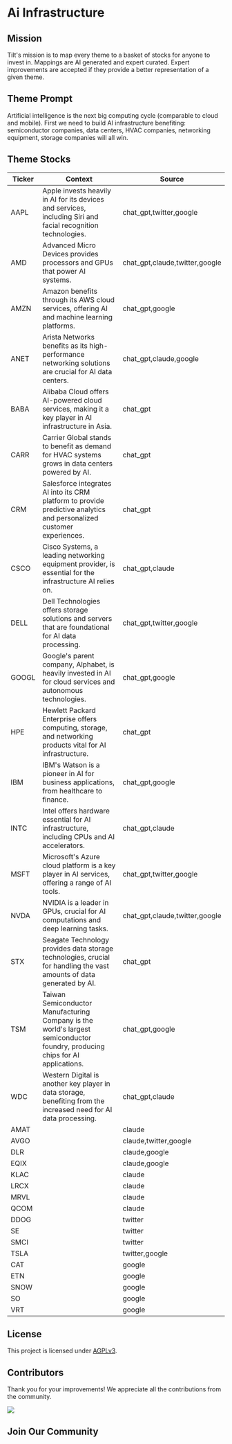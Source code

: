 <!--[[[cog
import cog
import json
with open('config.json') as file:
  config = json.load(file)
  cog.outl(f"# {config['name'].title()}")
]]]-->
# Ai Infrastructure
<!--//[[[end]]]-->

## Mission

Tilt's mission is to map every theme to a basket of stocks for anyone to invest in. Mappings are AI generated and expert curated.
Expert improvements are accepted if they provide a better representation of a given theme.

## Theme Prompt
<!--[[[cog
import cog
import json
with open('config.json') as file:
  config = json.load(file)
  cog.outl(config['prompt'])
]]]-->
Artificial intelligence is the next big computing cycle (comparable to cloud and mobile). First we need to build AI infrastructure benefiting: semiconductor companies, data centers, HVAC companies, networking equipment, storage companies will all win.
<!--[[[end]]]-->

## Theme Stocks

<!--[[[cog
import cog
import csv
import json

with open('context.json') as file:
  contexts = json.load(file)

def _get_context_str_for_ticker(ticker):
  try:
    context = contexts[ticker]
    context_str = context['chat_gpt'] or context['claude'] or ""
  except KeyError:
    context_str = ""

  return context_str

cog.outl("| Ticker  | Context | Source |")
cog.outl("| ------- | ---- | ---- |")

with open('theme.csv') as file:
  reader = csv.reader(file)
  next(reader) # skip the header
  for row in reader:
    context_str = _get_context_str_for_ticker(row[0])
    cog.outl(f"| {row[0]} | {context_str} | {row[1]} |")
]]]-->
| Ticker  | Context | Source |
| ------- | ---- | ---- |
| AAPL | Apple invests heavily in AI for its devices and services, including Siri and facial recognition technologies. | chat_gpt,twitter,google |
| AMD | Advanced Micro Devices provides processors and GPUs that power AI systems. | chat_gpt,claude,twitter,google |
| AMZN | Amazon benefits through its AWS cloud services, offering AI and machine learning platforms. | chat_gpt,google |
| ANET | Arista Networks benefits as its high-performance networking solutions are crucial for AI data centers. | chat_gpt,claude,google |
| BABA | Alibaba Cloud offers AI-powered cloud services, making it a key player in AI infrastructure in Asia. | chat_gpt |
| CARR | Carrier Global stands to benefit as demand for HVAC systems grows in data centers powered by AI. | chat_gpt |
| CRM | Salesforce integrates AI into its CRM platform to provide predictive analytics and personalized customer experiences. | chat_gpt |
| CSCO | Cisco Systems, a leading networking equipment provider, is essential for the infrastructure AI relies on. | chat_gpt,claude |
| DELL | Dell Technologies offers storage solutions and servers that are foundational for AI data processing. | chat_gpt,twitter,google |
| GOOGL | Google's parent company, Alphabet, is heavily invested in AI for cloud services and autonomous technologies. | chat_gpt,google |
| HPE | Hewlett Packard Enterprise offers computing, storage, and networking products vital for AI infrastructure. | chat_gpt |
| IBM | IBM's Watson is a pioneer in AI for business applications, from healthcare to finance. | chat_gpt,google |
| INTC | Intel offers hardware essential for AI infrastructure, including CPUs and AI accelerators. | chat_gpt,claude |
| MSFT | Microsoft's Azure cloud platform is a key player in AI services, offering a range of AI tools. | chat_gpt,twitter,google |
| NVDA | NVIDIA is a leader in GPUs, crucial for AI computations and deep learning tasks. | chat_gpt,claude,twitter,google |
| STX | Seagate Technology provides data storage technologies, crucial for handling the vast amounts of data generated by AI. | chat_gpt |
| TSM | Taiwan Semiconductor Manufacturing Company is the world's largest semiconductor foundry, producing chips for AI applications. | chat_gpt,google |
| WDC | Western Digital is another key player in data storage, benefiting from the increased need for AI data processing. | chat_gpt,claude |
| AMAT |  | claude |
| AVGO |  | claude,twitter,google |
| DLR |  | claude,google |
| EQIX |  | claude,google |
| KLAC |  | claude |
| LRCX |  | claude |
| MRVL |  | claude |
| QCOM |  | claude |
| DDOG |  | twitter |
| SE |  | twitter |
| SMCI |  | twitter |
| TSLA |  | twitter,google |
| CAT |  | google |
| ETN |  | google |
| SNOW |  | google |
| SO |  | google |
| VRT |  | google |
<!--[[[end]]]-->

## License

<p>
This project is licensed under <a href="./LICENSE">AGPLv3</a>.
</p>


## Contributors

Thank you for your improvements! We appreciate all the contributions from the community.

<!--[[[cog
import cog
import json
with open('config.json') as file:
  config = json.load(file)
  repo = config['github_repo'].lower()
  cog.outl(f'<a href="https://github.com/gettilt/{repo}/graphs/contributors">')
  cog.outl(f'  <img src="https://contrib.rocks/image?repo=gettilt/{repo}" />')
  cog.outl('</a>')
]]]-->
<a href="https://github.com/gettilt/ai-infrastructure/graphs/contributors">
  <img src="https://contrib.rocks/image?repo=gettilt/ai-infrastructure" />
</a>
<!--[[[end]]]-->

## Join Our Community

<a href="https://discord.gg/4vYMhRpaMY" target="_blank">
<img src="https://discord.com/api/guilds/1179775688421683220/widget.png?style=banner3" alt="">
</a>

